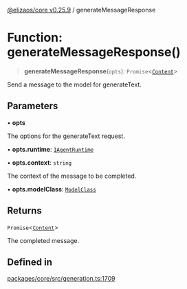 [@elizaos/core v0.25.9](../index.md) / generateMessageResponse

# Function: generateMessageResponse()

> **generateMessageResponse**(`opts`): `Promise`\<[`Content`](../interfaces/Content.md)\>

Send a message to the model for generateText.

## Parameters

• **opts**

The options for the generateText request.

• **opts.runtime**: [`IAgentRuntime`](../interfaces/IAgentRuntime.md)

• **opts.context**: `string`

The context of the message to be completed.

• **opts.modelClass**: [`ModelClass`](../enumerations/ModelClass.md)

## Returns

`Promise`\<[`Content`](../interfaces/Content.md)\>

The completed message.

## Defined in

[packages/core/src/generation.ts:1709](https://github.com/elizaOS/eliza/blob/main/packages/core/src/generation.ts#L1709)
